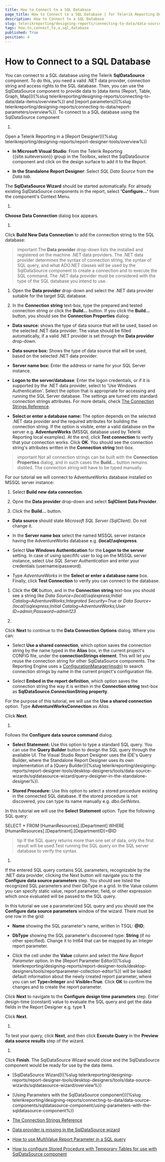 ```yaml
---
title: How to Connect to a SQL Database
page_title: How to Connect to a SQL Database | for Telerik Reporting Documentation
description: How to Connect to a SQL Database
slug: telerikreporting/designing-reports/connecting-to-data/data-source-components/sqldatasource-component/how-to-connect-to-a-sql-database
tags: how,to,connect,to,a,sql,database
published: True
position: 4
---
```


# How to Connect to a SQL Database



You can connect to a SQL database using the Telerik
        __SqlDataSource__ component. To do this, you need a valid .NET data provider, connection string and access
        rights to the SQL database. Then, you can use the SqlDataSource component
        to provide data to [data items (Report, Table, Graph, Map)]({%slug telerikreporting/designing-reports/connecting-to-data/data-items/overview%})        and [report parameters]({%slug telerikreporting/designing-reports/connecting-to-data/report-parameters/overview%}).
      To connect to a SQL database using the SqlDataSource component

1. 

Open a Telerik Reporting in a [Report Designer]({%slug telerikreporting/designing-reports/report-designer-tools/overview%})

* __In Microsoft Visual Studio__: From the Telerik Reporting {{site.suiteversion}} group in the Toolbox, select the
                  SqlDataSource component and click on the design surface to add it to the Report.
                

* __In the Standalone Report Designer__: Select *SQL Data Source* from the *Data tab*.
                

The __SqlDataSource Wizard__ should be started automatically. For already existing SqlDataSource components in the report, select
              __'Configure...'__ from the component's Context Menu.
            

1. 

__Choose Data Connection__ dialog box appears.
            

1. 

Click __Build New Data Connection__ to add the connection string to the SQL database:
            

>important The  __Data provider__  drop-down lists the installed and registered on the machine .NET data providers.                The .NET data provider determines the syntax of connection string, the syntax of SQL query,                and what ADO.NET classes will be used by the SqlDataSource component to create a connection and to execute the SQL command.              The .NET data provider must be considered with the type of the SQL database you intend to use.


1. Open the __Data provider__ drop-down and select the .NET data provider suitable for the target SQL database.
                

1. In the __Connection string__ text-box, type the prepared and tested connection string
                  or click the __Build...__ button.
                If you click the __Build...__ button, you should see the __Connection Properties__ dialog:
                

* __Data source:__ shows the type of data source that will be used, based on the selected .NET data provider.
                      The value should be filled automatically, if a valid .NET provider is set through the __Data provider__ drop-down.
                    

* __Data source box:__ Shows the type of data source that will be used, based on the selected .NET data provider.
                    

* __Server name box:__ Enter the address or name for your SQL Server instance.
                    

* __Logon to the server/database__: Enter the logon credentials, or if it is supported by the .NET data provider,
                      select to 'Use Windows Authentication'. Select the option that is appropriate for accessing and running the SQL Server database.
                      The settings are turned into standard connection strings attributes. For more details, check [The Connection Strings Reference](https://www.connectionstrings.com/).
                    

* __Select or enter a database name:__ The option depends on the selected .NET data provider and the required attributes for building the connection string.
                      If the option is visible, enter a valid database on the server e.g. __AdventureWorks__ (MSSQL database used by Telerik Reporting local examples).
                    At the end, click __Test connection__ to verify that your connection works.
                  Click __OK__. You should see the connection string's attributes written in the __Connection string__ text-box.
                

>important Not all connection strings can be built with the  __Connection Properties__  dialog,                    and in such cases the  __Build...__  button remains disbled. The connection string will have to be typed manually.                  


For our tutorial we will connect to AdventureWorks database installed on MSSQL server instance:

1. Select __Build new data connection__.
                

1. Opne the __Data provider__ drop-down and select __SqlClient Data Provider__.
                

1. Click the __Build...__ button.
                

* __Data source__ should state *Microsoft SQL Server (SqlClient)*. Do not change it.
                    

* In the __Server name box__ select the named MSSQL server instance having the AdventureWorks database
                      e.g. __(local)\sqlexpress__.
                    

* Select __Use Windows Authentication__ for the __Logon to the server__ setting.
                      In case of using specififc user to log on the MSSQL server instance, select *Use SQL Server Authentication*                      and enter your credentials (username/password).
                    

* Type *AdventureWorks* in the __Select or enter a database name__ box.
                    Finally, click __Test Connection__ to verify you can connect to the database.
                

1. Click the __OK__ button, and in the __Connection string__ text-box you should see a string like
                  *Data Source=(local)\sqlexpress;Initial Catalog=AdventureWorks;Integrated Security=True*                  or *Data Source=(local)\sqlexpress;Initial Catalog=AdventureWorks;User ID=admin;Password=admin123*

1. 

Click __Next__              to continue to the __Data Connection Options__ dialog. Where you can:
            

* Select __Use a shared connection__, which option saves the connection string by the name typed in the __Alias__ box, in the current project's CONFIG file,
                  under the __connectionStrings element__.
                This will let you reuse the connection string for other SqlDataSource components. The Reporting Engine uses a [ConfigurationManager(msdn)](https://msdn.microsoft.com/en-us/library/system.configuration.configurationmanager(v=vs.110).aspx) to search connection strings by name in the current project's configuration file.
                

* Select __Embed in the report definition__, which option saves the connection string
                  the way it is written in the __Connection string__ text-box as __SqlDataSource.ConnectionString property__.
                

For the purpose of this tutorial, we will use the __Use a shared connection__ option.
              Type __AdventureWorksConnection__ as *Alias*.
            

Click __Next__.
            

1. 

Follows the __Configure data source command__ dialog.
            

* __Select Statement:__ Use this option to type a standard SQL query.
                  You can use the __Query Builder__ button to design the SQL query through the available UI.
                The Visual Studio Report Designer uses the IDE's Query Builder,
                  where the Standalone Report Designer uses its own implementation of a [Query Builder]({%slug telerikreporting/designing-reports/report-designer-tools/desktop-designers/tools/data-source-wizards/sqldatasource-wizard/query-designer-in-the-standalone-designer%}).
                

* __Stored Procedure:__ Use this option to select a stored procedure existing in the connected SQL database.
                  If the stored procedure is not discovered, you can type its name manually e.g. *dbo.GetNotes*.
                

In this tutorial we will use the __Select Statement__ option. Type the following SQL query:
            

SELECT * FROM [HumanResources].[Department] WHERE [HumanResources].[Department].[DepartmentID]=@ID

>tip If the SQL query returns more than one set of data, only the first result will be used.Test running the SQL query on the SQL server database to verify the syntax.


1. 

If the entered SQL query contains SQL parameters, recognizable by the .NET data provider, clicking the Next button will navigate you to the
              __Configure data source parameters__ step. You should see listed the recognized SQL parameters and their DbType in a grid.
              In the Value column you can specify static value, report parameter, field, or other expression which once evaluated will be passed to the SQL query.
            

In this tutorial we use a parameterized SQL query and you should see the __Configure data source parameters__ window of the wizard.
              There must be one row in the grid:
            

* __Name__ showing the SQL parameter's name, written in TSQL: __@ID__;
                

* __DbType__ showing the SQL parameter's discovered type: __String__ (if no other specified).
                  Change it to Int64 that can be mapped by an Integer report parameter.
                

* Click the cell under the __Value__ column and select the *New Report Parameter* option.
                  In the [Report Parameter Editor]({%slug telerikreporting/designing-reports/report-designer-tools/desktop-designers/tools/reportparameter-collection-editor%}) will be loaded default information about the newly created report parameter,
                  where you can set __Type=Integer__ and __Visible=True__.
                  Click __OK__ to confirm the changes and to create the report parameter.
                

Click __Next__ to navigate to the __Configure design time parameters__ step.
              Enter design-time (constant) value to evaluate the SQL query and get the data fields in the Report Designer e.g. type __1__.
            

Click __Next__.
            

1. 

To test your query, click __Next__, and then
              click __Execute Query__ in the __Preview data source results__ step of the wizard.
            

1. 

Click __Finish__. The SqlDataSource Wizard would close
              and the SqlDataSource component would be ready for use by the data
              items.
            

 * [SqlDataSource Wizard]({%slug telerikreporting/designing-reports/report-designer-tools/desktop-designers/tools/data-source-wizards/sqldatasource-wizard/overview%})

 * [Using Parameters with the SqlDataSource component]({%slug telerikreporting/designing-reports/connecting-to-data/data-source-components/sqldatasource-component/using-parameters-with-the-sqldatasource-component%})

 * [The Connection Strings Reference](https://www.connectionstrings.com/)

 * [Data provider is missing in the SqlDataSource wizard](http://www.telerik.com/support/kb/reporting/details/data-provider-is-missing-in-the-sqldatasource-wizard)

 * [How to use MultiValue Report Parameter in a SQL query](http://www.telerik.com/support/kb/reporting/accessing-and-managing-data/details/how-to-use-multivalue-report-parameter-in-a-sql-query)

 * [How to configure Stored Procedure with Temporary Tables for use with SqlDataSource component](http://www.telerik.com/support/kb/reporting/accessing-and-managing-data/details/how-to-configure-stored-procedure-with-temporary-tables-for-use-with-sqldatasource-component)
